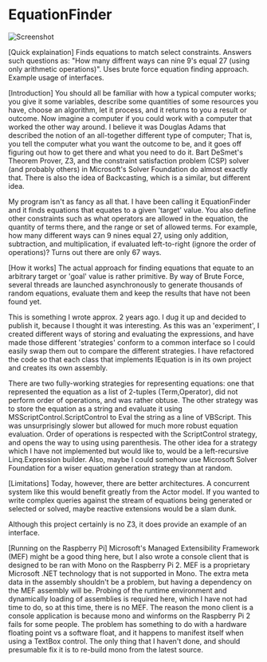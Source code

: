 # EquationFinder

![Screenshot](https://github.com/AdamWhiteHat/EquationFinder/blob/master/EquationFinder-Screenshot.PNG)

[Quick explaination]
Finds equations to match select constraints. Answers such questions as: "How many diffrent ways can nine 9's equal 27 (using only arithmetic operations)". Uses brute force equation finding approach. Example usage of interfaces.



[Introduction]
You should all be familiar with how a typical computer works; you give it some variables, describe some quantities of some resources you have, choose an algorithm, let it process, and it returns to you a result or outcome. Now imagine a computer if you could work with a computer that worked the other way around. I believe it was Douglas Adams that described the notion of an all-together different type of computer; That is, you tell the computer what you want the outcome to be, and it goes off figuring out how to get there and what you need to do it. Bart DeSmet's Theorem Prover, Z3, and the constraint satisfaction problem (CSP) solver (and probably others) in Microsoft's Solver Foundation do almost exactly that. 
There is also the idea of Backcasting, which is a similar, but different idea.

My program isn't as fancy as all that. I have been calling it EquationFinder and it finds equations that equates to a given 'target' value. You also define other constraints such as what operators are allowed in the equation, the quantity of terms there, and the range or set of allowed terms.
For example, how many different ways can 9 nines equal 27, using only addition, subtraction, and multiplication, if evaluated left-to-right (ignore the order of operations)? Turns out there are only 67 ways.



[How it works]
The actual approach for finding equations that equate to an arbitrary target or 'goal' value is rather primitive. By way of Brute Force, several threads are launched asynchronously to generate thousands of random equations, evaluate them and keep the results that have not been found yet.

This is something I wrote approx. 2 years ago. I dug it up and decided to publish it, because I thought it was interesting. As this was an 'experiment', I created different ways of storing and evaluating the expressions, and have made those different 'strategies' conform to a common interface so I could easily swap them out to compare the different strategies. I have refactored the code so that each class that implements IEquation is in its own project and creates its own assembly. 

There are two fully-working strategies for representing equations: one that represented the equation as a list of 2-tuples (Term,Operator), did not perform order of operations, and was rather obtuse. The other strategy was to store the equation as a string and evaluate it using MSScriptControl.ScriptControl to Eval the string as a line of VBScript. This was unsurprisingly slower but allowed for much more robust equation evaluation. Order of operations is respected with the ScriptControl strategy, and opens the way to using using parenthesis.
The other idea for a strategy which I have not implemented but would like to, would be a left-recursive Linq.Expression builder. Also, maybe I could somehow use Microsoft Solver Foundation for a wiser equation generation strategy than at random.



[Limitations]
Today, however, there are better architectures. A concurrent system like this would benefit greatly from the Actor model. If you wanted to write complex queries against the stream of equations being generated or selected or solved, maybe reactive extensions would be a slam dunk.

Although this project certainly is no Z3, it does provide an example of an interface.



[Running on the Raspberry Pi]
Microsoft's Managed Extensibility Framework (MEF) might be a good thing here, but I also wrote a console client that is designed to be ran with Mono on the Raspberry Pi 2. MEF is a proprietary Microsoft .NET technology that is not supported in Mono. The extra meta data in the assembly shouldn't be a problem, but having a dependency on the MEF assembly will be. Probing of the runtime environment and dynamically loading of assemblies is required here, which I have not had time to do, so at this time, there is no MEF. 
The reason the mono client is a console application is because mono and winforms on the Raspberry Pi 2 fails for some people. The problem has something to do with a hardware floating point vs a software float, and it happens to manifest itself when using a TextBox control. The only thing that I haven't done, and should presumable fix it is to re-build mono from the latest source.





